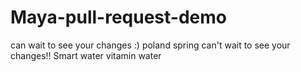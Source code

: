 # Maya-pull-request-demo

can wait to see your changes :)
poland spring
can't wait to see your changes!!
Smart water
vitamin water
